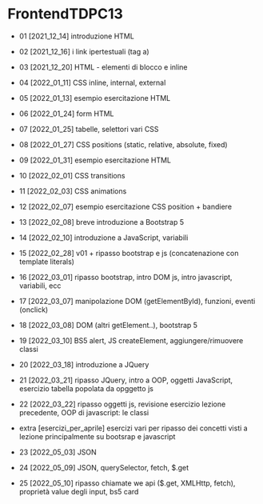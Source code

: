 # FrontendTDPC13
- 01	    [2021_12_14]		introduzione HTML
- 02	    [2021_12_16]		i link ipertestuali (tag a)
- 03	    [2021_12_20]		HTML - elementi di blocco e inline
- 04	    [2022_01_11]		CSS inline, internal, external
- 05	    [2022_01_13]		esempio esercitazione HTML
- 06	    [2022_01_24]		form HTML
- 07	    [2022_01_25]		tabelle, selettori vari CSS	
- 08	    [2022_01_27]		CSS positions (static, relative, absolute, fixed)	
- 09	    [2022_01_31]		esempio esercitazione HTML
- 10	    [2022_02_01]		CSS transitions
- 11	    [2022_02_03]		CSS animations
- 12	    [2022_02_07]  	esempio esercitazione CSS position + bandiere
- 13	    [2022_02_08]		breve introduzione a Bootstrap 5	
- 14	    [2022_02_10]		introduzione a JavaScript, variabili	
- 15      [2022_02_28]    v01 + ripasso bootstrap e js (concatenazione con template literals)
- 16      [2022_03_01]    ripasso bootstrap, intro DOM js, intro javascript, variabili, ecc
- 17      [2022_03_07]    manipolazione DOM (getElementById), funzioni, eventi (onclick)
- 18      [2022_03_08]    DOM (altri getElement..), bootstrap 5
- 19      [2022_03_10]    BS5 alert, JS createElement, aggiungere/rimuovere classi
- 20      [2022_03_18]    introduzione a JQuery
- 21      [2022_03_21]    ripasso JQuery, intro a OOP, oggetti JavaScript, esercizio tabella popolata da opggetto js
- 22      [2022_03_22]    ripasso oggetti js, revisione esercizio lezione precedente, OOP di javascript: le classi 

- extra   [esercizi_per_aprile] esercizi vari per ripasso dei concetti visti a lezione principalmente su bootsrap e javascript 

- 23      [2022_05_03]    JSON
- 24      [2022_05_09]    JSON, querySelector, fetch, $.get
- 25      [2022_05_10]    ripasso chiamate we api ($.get, XMLHttp, fetch), proprietà value degli input, bs5 card
